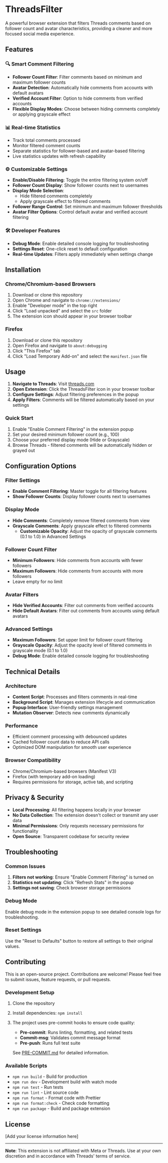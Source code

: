 # ThreadsFilter

A powerful browser extension that filters Threads comments based on follower count and avatar characteristics, providing a cleaner and more focused social media experience.

## Features

### 🔍 **Smart Comment Filtering**

- **Follower Count Filter**: Filter comments based on minimum and maximum follower counts
- **Avatar Detection**: Automatically hide comments from accounts with default avatars
- **Verified Account Filter**: Option to hide comments from verified accounts
- **Flexible Display Modes**: Choose between hiding comments completely or applying grayscale effect

### 📊 **Real-time Statistics**

- Track total comments processed
- Monitor filtered comment counts
- Separate statistics for follower-based and avatar-based filtering
- Live statistics updates with refresh capability

### ⚙️ **Customizable Settings**

- **Enable/Disable Filtering**: Toggle the entire filtering system on/off
- **Follower Count Display**: Show follower counts next to usernames
- **Display Mode Selection**:
  - Hide filtered comments completely
  - Apply grayscale effect to filtered comments
- **Follower Range Control**: Set minimum and maximum follower thresholds
- **Avatar Filter Options**: Control default avatar and verified account filtering

### 🛠️ **Developer Features**

- **Debug Mode**: Enable detailed console logging for troubleshooting
- **Settings Reset**: One-click reset to default configuration
- **Real-time Updates**: Filters apply immediately when settings change

## Installation

### Chrome/Chromium-based Browsers

1. Download or clone this repository
2. Open Chrome and navigate to `chrome://extensions/`
3. Enable "Developer mode" in the top right
4. Click "Load unpacked" and select the `src` folder
5. The extension icon should appear in your browser toolbar

### Firefox

1. Download or clone this repository
2. Open Firefox and navigate to `about:debugging`
3. Click "This Firefox" tab
4. Click "Load Temporary Add-on" and select the `manifest.json` file

## Usage

1. **Navigate to Threads**: Visit [threads.com](https://www.threads.com)
2. **Open Extension**: Click the ThreadsFilter icon in your browser toolbar
3. **Configure Settings**: Adjust filtering preferences in the popup
4. **Apply Filters**: Comments will be filtered automatically based on your settings

### Quick Start

1. Enable "Enable Comment Filtering" in the extension popup
2. Set your desired minimum follower count (e.g., 100)
3. Choose your preferred display mode (Hide or Grayscale)
4. Browse Threads - filtered comments will be automatically hidden or grayed out

## Configuration Options

### Filter Settings

- **Enable Comment Filtering**: Master toggle for all filtering features
- **Show Follower Counts**: Display follower counts next to usernames

### Display Mode

- **Hide Comments**: Completely remove filtered comments from view
- **Grayscale Comments**: Apply grayscale effect to filtered comments
  - **Customizable Opacity**: Adjust the opacity of grayscale comments (0.1 to 1.0) in Advanced Settings

### Follower Count Filter

- **Minimum Followers**: Hide comments from accounts with fewer followers
- **Maximum Followers**: Hide comments from accounts with more followers
- Leave empty for no limit

### Avatar Filters

- **Hide Verified Accounts**: Filter out comments from verified accounts
- **Hide Default Avatars**: Filter out comments from accounts using default avatars

### Advanced Settings

- **Maximum Followers**: Set upper limit for follower count filtering
- **Grayscale Opacity**: Adjust the opacity level of filtered comments in grayscale mode (0.1 to 1.0)
- **Debug Mode**: Enable detailed console logging for troubleshooting

## Technical Details

### Architecture

- **Content Script**: Processes and filters comments in real-time
- **Background Script**: Manages extension lifecycle and communication
- **Popup Interface**: User-friendly settings management
- **Mutation Observer**: Detects new comments dynamically

### Performance

- Efficient comment processing with debounced updates
- Cached follower count data to reduce API calls
- Optimized DOM manipulation for smooth user experience

### Browser Compatibility

- Chrome/Chromium-based browsers (Manifest V3)
- Firefox (with temporary add-on loading)
- Requires permissions for storage, active tab, and scripting

## Privacy & Security

- **Local Processing**: All filtering happens locally in your browser
- **No Data Collection**: The extension doesn't collect or transmit any user data
- **Minimal Permissions**: Only requests necessary permissions for functionality
- **Open Source**: Transparent codebase for security review

## Troubleshooting

### Common Issues

1. **Filters not working**: Ensure "Enable Comment Filtering" is turned on
2. **Statistics not updating**: Click "Refresh Stats" in the popup
3. **Settings not saving**: Check browser storage permissions

### Debug Mode

Enable debug mode in the extension popup to see detailed console logs for troubleshooting.

### Reset Settings

Use the "Reset to Defaults" button to restore all settings to their original values.

## Contributing

This is an open-source project. Contributions are welcome! Please feel free to submit issues, feature requests, or pull requests.

### Development Setup

1. Clone the repository
2. Install dependencies: `npm install`
3. The project uses pre-commit hooks to ensure code quality:
   - **Pre-commit**: Runs linting, formatting, and related tests
   - **Commit-msg**: Validates commit message format
   - **Pre-push**: Runs full test suite

   See [PRE-COMMIT.md](./PRE-COMMIT.md) for detailed information.

### Available Scripts

- `npm run build` - Build for production
- `npm run dev` - Development build with watch mode
- `npm run test` - Run tests
- `npm run lint` - Lint source code
- `npm run format` - Format code with Prettier
- `npm run format:check` - Check code formatting
- `npm run package` - Build and package extension

## License

[Add your license information here]

---

**Note**: This extension is not affiliated with Meta or Threads. Use at your own discretion and in accordance with Threads' terms of service.
